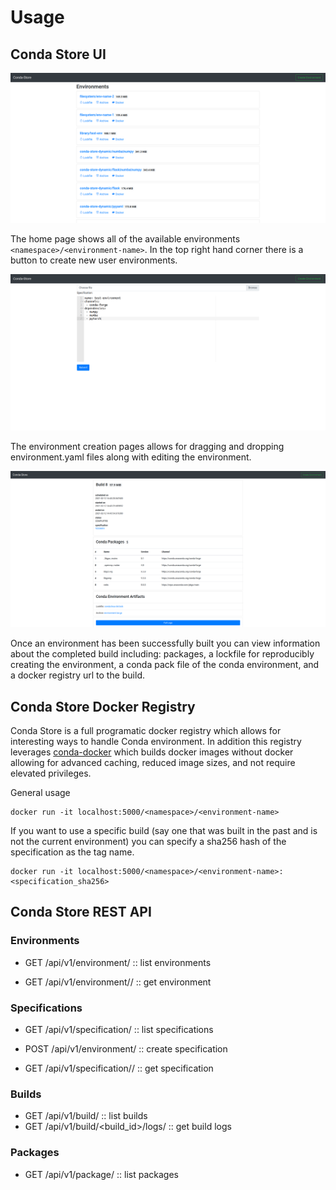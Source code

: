 # Usage

## Conda Store UI

![Conda Store Homepage](_static/images/conda-store-ui-home-page.png)

The home page shows all of the available environments
`<namespace>/<environment-name>`. In the top right hand corner there
is a button to create new user environments.

![Conda Store Create Environment](_static/images/conda-store-ui-create-environment.png)

The environment creation pages allows for dragging and dropping
environment.yaml files along with editing the environment.

![Conda Store Build](_static/images/conda-store-ui-build.png)

Once an environment has been successfully built you can view
information about the completed build including: packages, a lockfile
for reproducibly creating the environment, a conda pack file of the
conda environment, and a docker registry url to the build.

## Conda Store Docker Registry

Conda Store is a full programatic docker registry which allows for
interesting ways to handle Conda environment. In addition this
registry leverages
[conda-docker](https://github.com/conda-incubator/conda-docker) which
builds docker images without docker allowing for advanced caching,
reduced image sizes, and not require elevated privileges.

General usage

```shell
docker run -it localhost:5000/<namespace>/<environment-name>
```

If you want to use a specific build (say one that was built in the
past and is not the current environment) you can specify a sha256 hash
of the specification as the tag name.

```shell
docker run -it localhost:5000/<namespace>/<environment-name>:<specification_sha256>
```

## Conda Store REST API

### Environments

 - GET /api/v1/environment/ :: list environments

 - GET /api/v1/environment/<environment-name>/ :: get environment
 
### Specifications

 - GET /api/v1/specification/ :: list specifications

 - POST /api/v1/environment/ :: create specification
 
 - GET /api/v1/specification/<sha256>/ :: get specification
 
### Builds

 - GET /api/v1/build/ :: list builds
 - GET /api/v1/build/<build_id>/logs/ :: get build logs

### Packages

 - GET /api/v1/package/ :: list packages
